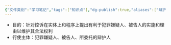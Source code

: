 ```yaml
---
{"文件类别":"学习笔记","tags":["知识点"],"dg-publish":true,"aliases":["辩护"],"permalink":"/学习笔记/知识点cheese/辩护职能/","dgPassFrontmatter":true,"created":"2024-09-12T12:25:05.503+08:00","updated":"2024-09-12T12:28:13.889+08:00"}
---
```


- 目的：针对控诉在实体上和程序上提出有利于犯罪嫌疑人、被告人的实施和理由以维护其合法权利
- 行使主体：犯罪嫌疑人、被告人、所委托的辩护人